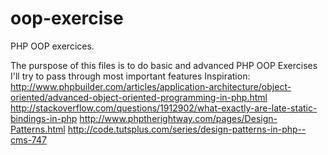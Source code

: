 # oop-exercise
PHP OOP exercices.

 The purspose of this files is to do basic and advanced PHP OOP Exercises
 I'll try to pass through most important features
 Inspiration:
  http://www.phpbuilder.com/articles/application-architecture/object-oriented/advanced-object-oriented-programming-in-php.html
  http://stackoverflow.com/questions/1912902/what-exactly-are-late-static-bindings-in-php
  http://www.phptherightway.com/pages/Design-Patterns.html
  http://code.tutsplus.com/series/design-patterns-in-php--cms-747
